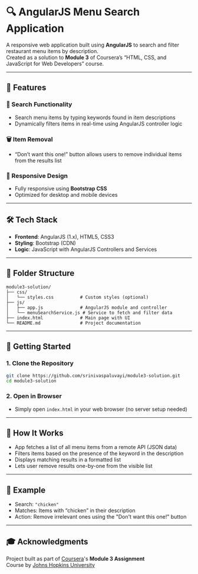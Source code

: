# 🔍 AngularJS Menu Search Application

A responsive web application built using **AngularJS** to search and filter restaurant menu items by description.  
Created as a solution to **Module 3** of Coursera’s “HTML, CSS, and JavaScript for Web Developers” course.

---

## 🚀 Features

### 🔎 Search Functionality
- Search menu items by typing keywords found in item descriptions
- Dynamically filters items in real-time using AngularJS controller logic

### 🗑️ Item Removal
- “Don’t want this one!” button allows users to remove individual items from the results list

### 📱 Responsive Design
- Fully responsive using **Bootstrap CSS**
- Optimized for desktop and mobile devices

---

## 🛠 Tech Stack

- **Frontend**: AngularJS (1.x), HTML5, CSS3
- **Styling**: Bootstrap (CDN)
- **Logic**: JavaScript with AngularJS Controllers and Services

---

## 📂 Folder Structure

```
module3-solution/
├── css/
│   └── styles.css          # Custom styles (optional)
├── js/
│   ├── app.js              # AngularJS module and controller
│   └── menuSearchService.js # Service to fetch and filter data
├── index.html              # Main page with UI
└── README.md               # Project documentation
```

---

## 🔧 Getting Started

### 1. Clone the Repository
```bash
git clone https://github.com/srinivaspaluvayi/module3-solution.git
cd module3-solution
```

### 2. Open in Browser
- Simply open `index.html` in your web browser (no server setup needed)

---

## 🧪 How It Works

- App fetches a list of all menu items from a remote API (JSON data)
- Filters items based on the presence of the keyword in the description
- Displays matching results in a formatted list
- Lets user remove results one-by-one from the visible list

---

## 📸 Example

- Search: `"chicken"`
- Matches: Items with “chicken” in their description
- Action: Remove irrelevant ones using the "Don't want this one!" button

---

## 🎓 Acknowledgments

Project built as part of [Coursera](https://www.coursera.org/learn/html-css-javascript-for-web-developers)'s **Module 3 Assignment**  
Course by [Johns Hopkins University](https://www.jhu.edu/)
